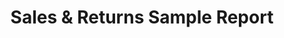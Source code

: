 ---
title: Sales & Returns Sample Report
excerpt: "We're excited to introduce a new Power BI sample report for you to play around with. This report includes new features, shows designs factors you should take into consideration when building a report, and has been optimized Power BI Desktop, service, and mobile. You can see how visuals from AppSource can be added to your reports, how they work well with other Power BI visuals, and learn how the Power Apps visual can be used in a report."
webUrl: https://community.powerbi.com/t5/Data-Stories-Gallery/Sales-amp-Returns-Sample-Report/m-p/876607
type: download
heat: 100

provider:
  name: Microsoft
  domain: microsoft.com
  images:
    - url: /assets/images/organizations/microsoft.com-50x50.jpg
      width: 50
      height: 50

topics:
  - Power BI

images:
  - url: https://community.powerbi.com/oxcrx34285/attachments/oxcrx34285/DataStoriesGallery/3196/1/121319_2245_TakeaTourof2.png
    width: 624
    height: 369
    title: "Sales & Returns Sample Report"
---